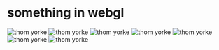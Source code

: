 something in webgl
==============================

![thom yorke](https://github.com/p-j-m/Thom-Yorke-in-Particles/blob/master/screenshots/2.png "Optional title")
![thom yorke](https://github.com/p-j-m/Thom-Yorke-in-Particles/blob/master/screenshots/1.png "Optional title")
![thom yorke](https://github.com/p-j-m/Thom-Yorke-in-Particles/blob/master/screenshots/2.png "Optional title")
![thom yorke](https://github.com/p-j-m/Thom-Yorke-in-Particles/blob/master/screenshots/3.png "Optional title")
![thom yorke](https://github.com/p-j-m/Thom-Yorke-in-Particles/blob/master/screenshots/4.png "Optional title")
![thom yorke](https://github.com/p-j-m/Thom-Yorke-in-Particles/blob/master/screenshots/5.png "Optional title")
![thom yorke](https://github.com/p-j-m/Thom-Yorke-in-Particles/blob/master/screenshots/7.png "Optional title")
